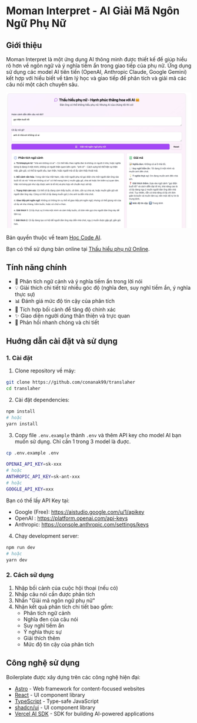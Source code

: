 # Moman Interpret - AI Giải Mã Ngôn Ngữ Phụ Nữ

## Giới thiệu

Moman Interpret là một ứng dụng AI thông minh được thiết kế để giúp hiểu rõ hơn về ngôn ngữ và ý nghĩa tiềm ẩn trong giao tiếp của phụ nữ. Ứng dụng sử dụng các model AI tiên tiến (OpenAI, Anthropic Claude, Google Gemini) kết hợp với hiểu biết về tâm lý học và giao tiếp để phân tích và giải mã các câu nói một cách chuyên sâu.

![Moman Interpret](./public/woman-explain.jpg)

Bản quyền thuộc về team [Học Code AI](https://hoccodeai.com).

Bạn có thể sử dụng bản online tại [Thấu hiểu phụ nữ Online](https://hoccodeai.com/tools/thau-hieu-phu-nu).

## Tính năng chính

- 🧠 Phân tích ngữ cảnh và ý nghĩa tiềm ẩn trong lời nói
- 💡 Giải thích chi tiết từ nhiều góc độ (nghĩa đen, suy nghĩ tiềm ẩn, ý nghĩa thực sự)
- 📊 Đánh giá mức độ tin cậy của phân tích
- 🎯 Tích hợp bối cảnh để tăng độ chính xác
- ✨ Giao diện người dùng thân thiện và trực quan
- 🚀 Phản hồi nhanh chóng và chi tiết

## Huớng dẫn cài đặt và sử dụng

### 1. Cài đặt

1. Clone repository về máy:
```bash
git clone https://github.com/conanak99/translaher
cd translaher
```

2. Cài đặt dependencies:
```bash
npm install
# hoặc
yarn install
```

3. Copy file `.env.example` thành `.env` và thêm API key cho model AI bạn muốn sử dụng. Chỉ cần 1 trong 3 model là đuợc.

```bash
cp .env.example .env
```

```bash
OPENAI_API_KEY=sk-xxx
# hoặc
ANTHROPIC_API_KEY=sk-ant-xxx
# hoặc
GOOGLE_API_KEY=xxx
```

Bạn có thể lấy API Key tại:
- Google (Free): <https://aistudio.google.com/u/1/apikey>
- OpenAI : <https://platform.openai.com/api-keys>
- Anthropic: <https://console.anthropic.com/settings/keys>

4. Chạy development server:
```bash
npm run dev
# hoặc
yarn dev
```

### 2. Cách sử dụng

1. Nhập bối cảnh của cuộc hội thoại (nếu có)
2. Nhập câu nói cần được phân tích
3. Nhấn "Giải mã ngôn ngữ phụ nữ"
4. Nhận kết quả phân tích chi tiết bao gồm:
   - Phân tích ngữ cảnh
   - Nghĩa đen của câu nói
   - Suy nghĩ tiềm ẩn
   - Ý nghĩa thực sự
   - Giải thích thêm
   - Mức độ tin cậy của phân tích

## Công nghệ sử dụng

Boilerplate được xây dựng trên các công nghệ hiện đại:

- [Astro](https://astro.build) - Web framework for content-focused websites
- [React](https://reactjs.org) - UI component library
- [TypeScript](https://www.typescriptlang.org) - Type-safe JavaScript
- [shadcn/ui](https://ui.shadcn.com) - UI component library
- [Vercel AI SDK](https://sdk.vercel.ai/) - SDK for building AI-powered applications